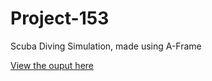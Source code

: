 # Project-153

Scuba Diving Simulation, made using A-Frame

[View the ouput here](https://tzukii.github.io/Project-153/)
